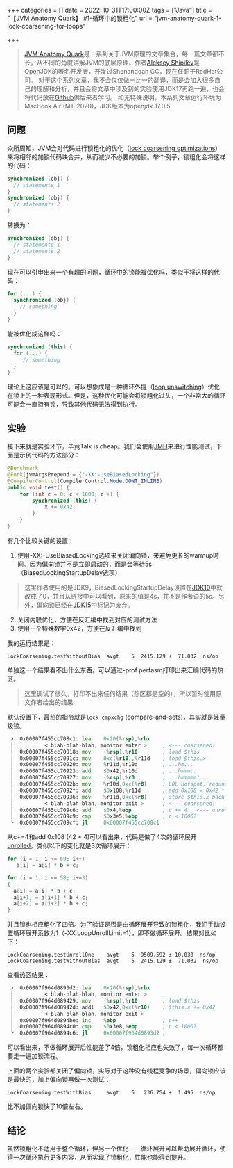+++
categories = []
date = 2022-10-31T17:00:00Z
tags = ["Java"]
title = "【JVM Anatomy Quark】 #1-循环中的锁粗化"
url = "jvm-anatomy-quark-1-lock-coarsening-for-loops"

+++
> [JVM Anatomy Quark](https://shipilev.net/jvm/anatomy-quarks/)是一系列关于JVM原理的文章集合，每一篇文章都不长，从不同的角度讲解JVM的底层原理。作者[Aleksey Shipilëv](https://shipilev.net/Aleksey_Shipilev_CV.pdf)是OpenJDK的著名开发者，开发过Shenandoah GC，现在任职于RedHat公司。
对于这个系列文章，我不会仅仅做一比一的翻译，而是会加入很多自己的理解和分析，并且会将文章中涉及到的实验使用JDK17再跑一遍，也会将代码放在[Github]()供后来者学习。
如无特殊说明，本系列文章运行环境为MacBook Air (M1, 2020)，JDK版本为openjdk 17.0.5

## 问题

众所周知，JVM会对代码进行锁粗化的优化（[lock coarsening optimizations](https://en.wikipedia.org/wiki/Java_performance#Escape_analysis_and_lock_coarsening)）来将相邻的加锁代码块合并，从而减少不必要的加锁。举个例子，锁粗化会将这样的代码：
```Java
synchronized (obj) {
  // statements 1
}
synchronized (obj) {
  // statements 2
}
```

转换为：

```Java
synchronized (obj) {
  // statements 1
  // statements 2
}
```

现在可以引申出来一个有趣的问题，循环中的锁能被优化吗，类似于将这样的代码：
```Java
for (...) {
  synchronized (obj) {
    // something
  }
}
```

能被优化成这样吗：
```Java
synchronized (this) {
  for (...) {
     // something
  }
}
```

理论上这应该是可以的。可以想象成是一种循环外提（[loop unswitching](https://en.wikipedia.org/wiki/Loop_unswitching)）优化在锁上的一种表现形式。但是，这种优化可能会将锁粗化过头，一个非常大的循环可能会一直持有锁，导致其他代码无法得到执行。

## 实验

接下来就是实验环节，毕竟Talk is cheap。我们会使用[JMH](http://openjdk.java.net/projects/code-tools/jmh/)来进行性能测试，下面是示例代码的方法部分：

```Java
@Benchmark  
@Fork(jvmArgsPrepend = {"-XX:-UseBiasedLocking"})  
@CompilerControl(CompilerControl.Mode.DONT_INLINE)  
public void test() {  
    for (int c = 0; c < 1000; c++) {  
        synchronized (this) {  
            x += 0x42;  
        }  
    }  
}
```

有几个比较关键的设置：
1. 使用-XX:-UseBiasedLocking选项来关闭偏向锁，来避免更长的warmup时间。因为偏向锁并不是立即启动的，而是会等待5s（BiasedLockingStartupDelay选项）
> 这里作者使用的是JDK9，BiasedLockingStartupDelay设置在[JDK10](https://bugs.openjdk.org/browse/JDK-8181778)中就改成了0，并且从链接中可以看到，原来的值是4s，并不是作者说的5s。另外，偏向锁已经在[JDK15](https://openjdk.org/jeps/374)中标记为废弃。

2. 关闭内联优化，方便在反汇编中找到对应的测试方法
3. 使用一个特殊数字0x42，方便在反汇编中找到

我的运行结果是：
```
LockCoarsening.testWithoutBias  avgt    5  2415.129 ±  71.032  ns/op
```

单独这一个结果看不出什么东西。可以通过-prof perfasm打印出来汇编代码的热区。
> 这里调试了很久，打印不出来任何结果（热区都是空的），所以暂时使用原文作者给出的结果

默认设置下，最热的指令就是`lock cmpxchg` (compare-and-sets)，其实就是轻量级锁。

```asm
 ↗  0x00007f455cc708c1: lea    0x20(%rsp),%rbx
 │          < blah-blah-blah, monitor enter >     ; <--- coarsened!
 │  0x00007f455cc70918: mov    (%rsp),%r10        ; load $this
 │  0x00007f455cc7091c: mov    0xc(%r10),%r11d    ; load $this.x
 │  0x00007f455cc70920: mov    %r11d,%r10d        ; ...hm...
 │  0x00007f455cc70923: add    $0x42,%r10d        ; ...hmmm...
 │  0x00007f455cc70927: mov    (%rsp),%r8         ; ...hmmmmm!...
 │  0x00007f455cc7092b: mov    %r10d,0xc(%r8)     ; LOL Hotspot, redundant store, killed two lines below
 │  0x00007f455cc7092f: add    $0x108,%r11d       ; add 0x108 = 0x42 * 4 <-- unrolled by 4
 │  0x00007f455cc70936: mov    %r11d,0xc(%r8)     ; store $this.x back
 │          < blah-blah-blah, monitor exit >      ; <--- coarsened!
 │  0x00007f455cc709c6: add    $0x4,%ebp          ; c += 4   <--- unrolled by 4
 │  0x00007f455cc709c9: cmp    $0x3e5,%ebp        ; c < 1000?
 ╰  0x00007f455cc709cf: jl     0x00007f455cc708c1
```

从c+=4和add 0x108 (42 * 4)可以看出来，代码是做了4次的循环展开[unrolled](https://en.wikipedia.org/wiki/Loop_unrolling)，类似以下的变化就是3次循环展开：
```Java
for (i = 1; i <= 60; i++) 
   a[i] = a[i] * b + c;

for (i = 1; i <= 58; i+=3)
{
  a[i] = a[i] * b + c;
  a[i+1] = a[i+1] * b + c;
  a[i+2] = a[i+2] * b + c;
}
```

并且锁也相应粗化了四倍。为了验证是否是由循环展开导致的锁粗化，我们手动设置循环展开系数为1（-XX:LoopUnrollLimit=1），即不做循环展开。结果对比如下：
```
LockCoarsening.testUnrollOne    avgt    5  9509.592 ± 10.030  ns/op
LockCoarsening.testWithoutBias  avgt    5  2415.129 ±  71.032  ns/op
```
查看热区结果：
```asm
 ↗  0x00007f964d0893d2: lea    0x20(%rsp),%rbx
 │          < blah-blah-blah, monitor enter >
 │  0x00007f964d089429: mov    (%rsp),%r10        ; load $this
 │  0x00007f964d08942d: addl   $0x42,0xc(%r10)    ; $this.x += 0x42
 │          < blah-blah-blah, monitor exit >
 │  0x00007f964d0894be: inc    %ebp               ; c++
 │  0x00007f964d0894c0: cmp    $0x3e8,%ebp        ; c < 1000?
 ╰  0x00007f964d0894c6: jl     0x00007f964d0893d2 ;
```

可以看出来，不做循环展开后性能差了4倍，锁粗化相应也失效了，每一次循环都要走一遍加锁流程。

上面的两个实验都关闭了偏向锁，实际对于这种没有线程竞争的场景，偏向锁应该是最快的，加上偏向锁再做一次测试：
```
LockCoarsening.testWithBias     avgt    5   236.754 ±  1.495  ns/op
```
比不加偏向锁快了10倍左右。

## 结论

虽然锁粗化不适用于整个循环，但另一个优化——循环展开可以帮助展开循环，使得一次循环执行更多内容，从而实现了锁粗化，性能也能得到提升。 